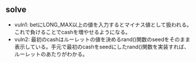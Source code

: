 ## solve
- vuln1: betにLONG_MAX以上の値を入力するとマイナス値として扱われる。これで負けることでcashを増やせるようになる。
- vuln2: 最初のcashはルーレットの値を決めるrand()関数のseedをそのまま表示している。手元で最初のcashをseedにしたrand()関数を実装すれば、ルーレットのあたりがわかる。
